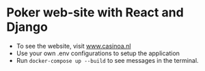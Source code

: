 # Poker web-site with React and Django

- To see the website, visit www.casinoa.nl
- Use your own .env configurations to setup the application
- Run `docker-compose up --build` to see messages in the terminal.

